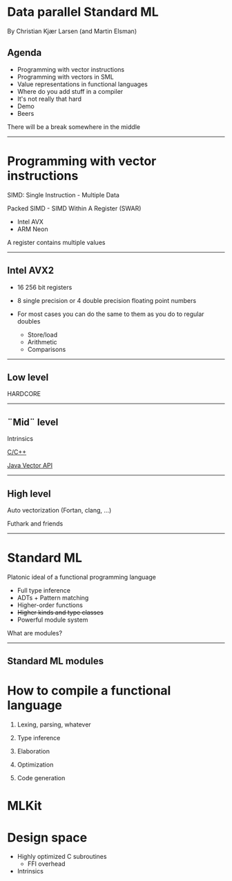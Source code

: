# Data parallel Standard ML

By Christian Kjær Larsen (and Martin Elsman)

## Agenda

* Programming with vector instructions
* Programming with vectors in SML
* Value representations in functional languages
* Where do you add stuff in a compiler
* It's not really that hard
* Demo
* Beers

There will be a break somewhere in the middle

---

# Programming with vector instructions

SIMD: Single Instruction - Multiple Data

Packed SIMD - SIMD Within A Register (SWAR)

- Intel AVX
- ARM Neon

A register contains multiple values

---

## Intel AVX2

- 16 256 bit registers

- 8 single precision or 4 double precision floating point numbers

- For most cases you can do the same to them as you do to regular doubles
    * Store/load
    * Arithmetic
    * Comparisons

---

## Low level

HARDCORE

---

## ¨Mid¨ level

Intrinsics

[C/C++](https://learn.microsoft.com/en-us/cpp/intrinsics/x86-intrinsics-list?view=msvc-170)

[Java Vector API](https://openjdk.org/jeps/426)

---

## High level

Auto vectorization (Fortan, clang, ...)

Futhark and friends

---

# Standard ML

Platonic ideal of a functional programming language

- Full type inference
- ADTs + Pattern matching
- Higher-order functions
- ~~Higher kinds and type classes~~
- Powerful module system

What are modules?

---

## Standard ML modules


# How to compile a functional language

1) Lexing, parsing, whatever

2) Type inference

3) Elaboration

4) Optimization

5) Code generation

# MLKit

# Design space

- Highly optimized C subroutines
  * FFI overhead
- Intrinsics

